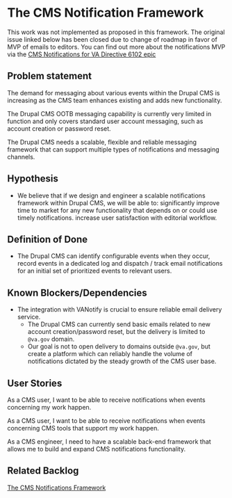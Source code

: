 # The CMS Notification Framework 

This work was not implemented as proposed in this framework. The original issue linked below has been closed due to change of roadmap in favor of MVP of emails to editors. You can find out more about the notifications MVP via the [CMS Notifications for VA Directive 6102 epic](https://github.com/department-of-veterans-affairs/va.gov-cms/issues/10477)

## Problem statement

The demand for messaging about various events within the Drupal CMS is increasing as the CMS team enhances existing and adds new functionality.

The Drupal CMS OOTB messaging capability is currently very limited in function and only covers standard user account messaging, such as account creation or password reset.

The Drupal CMS needs a scalable, flexible and reliable messaging framework that can support multiple types of notifications and messaging channels.

## Hypothesis

* We believe that if we design and engineer a scalable notifications framework within Drupal CMS, we will be able to:
significantly improve time to market for any new functionality that depends on or could use timely notifications.
increase user satisfaction with editorial workflow.

## Definition of Done

* The Drupal CMS can identify configurable events when they occur, record events in a dedicated log and dispatch / track email notifications for an initial set of prioritized events to relevant users.

## Known Blockers/Dependencies

* The integration with VANotify is crucial to ensure reliable email delivery service.
    * The Drupal CMS can currently send basic emails related to new account creation/password reset, but the delivery is limited to `@va.gov` domain. 
   * Our goal is not to open delivery to domains outside `@va.gov`, but create a platform which can reliably handle the volume of notifications dictated by the steady growth of the CMS user base.

## User Stories

As a CMS user, I want to be able to receive notifications when events concerning my work happen.

As a CMS user, I want to be able to receive notifications when events concerning CMS tools that support my work happen.

As a CMS engineer, I need to have a scalable back-end framework that allows me to build and expand CMS notifications functionality.

## Related Backlog

[The CMS Notifications Framework](https://github.com/department-of-veterans-affairs/va.gov-cms/issues/3155)
